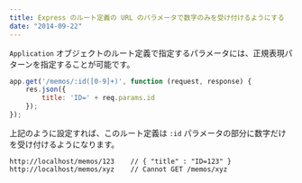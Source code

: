 ```yaml
---
title: Express のルート定義の URL のパラメータで数字のみを受け付けるようにする
date: "2014-09-22"
---
```


`Application` オブジェクトのルート定義で指定するパラメータには、正規表現パターンを指定することが可能です。

```javascript
app.get('/memos/:id([0-9]+)', function (request, response) {
    res.json({
        title: 'ID=' + req.params.id
    });
});
```

上記のように設定すれば、このルート定義は `:id` パラメータの部分に数字だけを受け付けるようになります。

```
http://localhost/memos/123    // { "title" : "ID=123" }
http://localhost/memos/xyz    // Cannot GET /memos/xyz
```

